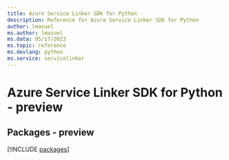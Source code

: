 ```yaml
---
title: Azure Service Linker SDK for Python
description: Reference for Azure Service Linker SDK for Python
author: lmazuel
ms.author: lmazuel
ms.data: 05/17/2023
ms.topic: reference
ms.devlang: python
ms.service: servicelinker
---
```

# Azure Service Linker SDK for Python - preview
## Packages - preview
[!INCLUDE [packages](service-linker-index.md)]